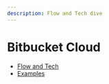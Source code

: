 ```yaml
---
description: Flow and Tech dive
---
```


# Bitbucket Cloud

* [Flow and Tech](bitbucket-cloud-flow-and-tech.md)
* [Examples](broken-reference)
